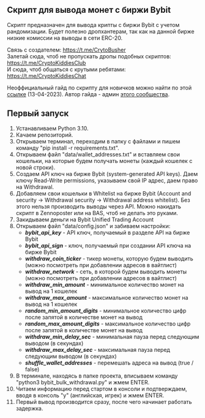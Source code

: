 ## Скрипт для вывода монет с биржи Bybit
Скрипт предназначен для вывода крипты с биржи Bybit с учетом рандомизации. Будет полезно дропхантерам, так как на данной бирже низкие комиссии на выводы в сети ERC-20. 

Связь с создателем: https://t.me/CrytoBusher <br>
Залетай сюда, чтоб не пропускать дропы подобных скриптов: https://t.me/CryptoKiddiesClub <br>
И сюда, чтоб общаться с крутыми ребятами: https://t.me/CryptoKiddiesChat <br>

Неоффициальный гайд по скрипту для новичков можно найти по этой [ссылке](https://teletype.in/@privatekey7/L_IitYC91FS) (13-04-2023). Автор гайда - админ [этого сообщества](https://t.me/privatekey7).

## Первый запуск
1. Устанавливаем Python 3.10.
2. Качаем репозиторий.
3. Открываем терминал, переходим в папку с файлами и пишем команду "pip install -r requirements.txt".
4. Открываем файл "data/wallet_addresses.txt" и вставляем свои кошельки, на которые будем получать монеты (каждый кошелек с новой строки).
5. Создаем API ключ на бирже Bybit (system-generated API keys). Даем ключу Read-Write permissions, указываем свой IP адрес, даем право на Withdrawal.
6. Добавляем свои кошельки в Whitelist на бирже Bybit (Account and security -> Withdrawal security -> Withdrawal address whitelist). Без этого нельзя производить выводы через API. Можно накидать скрипт в Zennoposter или на BAS, чтоб не делать это руками.
7. Закидываем деньги на Bybit Unified Trading Account
8. Открываем файл "data/config.json" и забиваем настройки:
   - _**bybit_api_key**_ - API ключ, получаемый в разделе API на бирже Bybit
   - _**bybit_api_sign**_ - ключ, получаемый при создании API ключа на бирже Bybit
   - _**withdraw_coin_ticker**_ - тикер монеты, которую будем выводить (можно посмотреть при добавлении адресов в вайтлист)
   - _**withdraw_network**_ - сеть, в которой будем выводить монеты (можно посмотреть при добавлении адресов в вайтлист)
   - _**withdraw_min_amount**_ - минимальное количество монет на вывод на 1 кошелек
   - _**withdraw_max_amount**_ - максимальное количество монет на вывод на 1 кошелек
   - _**random_min_amount_digits**_ - минимальное количество цифр после запятой в количестве монет на вывод
   - _**random_max_amount_digits**_ - максимальное количество цифр после запятой в количестве монет на вывод
   - _**withdraw_min_delay_sec**_ - минимальная пауза перед следующим выводом (в секундах)
   - _**withdraw_max_delay_sec**_ - максимальная пауза перед следующим выводом (в секундах)
   - _**shuffle_wallet_addresses**_ - перемешать адреса на вывод (true / false)
9. В терминале, находясь в папке проекта, вписываем команду "python3 bybit_bulk_withdrawal.py" и жмем ENTER.
10. Читаем информацию перед стартом в консоли и подтверждаем, вводя в консоль "y" (английская, игрек) и жмем ENTER.
11. Первый вывод производится сразу, после чего начинает работать задержка.

